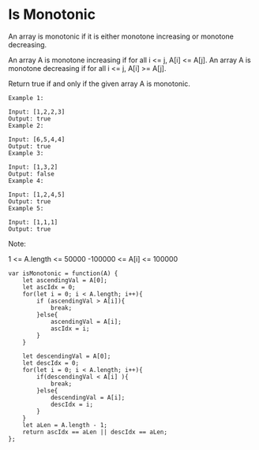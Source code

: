 # Is Monotonic

An array is monotonic if it is either monotone increasing or monotone decreasing.

An array A is monotone increasing if for all i <= j, A[i] <= A[j].  An array A is monotone decreasing if for all i <= j, A[i] >= A[j].

Return true if and only if the given array A is monotonic.

```
Example 1:

Input: [1,2,2,3]
Output: true
Example 2:

Input: [6,5,4,4]
Output: true
Example 3:

Input: [1,3,2]
Output: false
Example 4:

Input: [1,2,4,5]
Output: true
Example 5:

Input: [1,1,1]
Output: true
```

Note:

1 <= A.length <= 50000
-100000 <= A[i] <= 100000

```
var isMonotonic = function(A) {
    let ascendingVal = A[0];
    let ascIdx = 0;
    for(let i = 0; i < A.length; i++){
        if (ascendingVal > A[i]){
            break;
        }else{
            ascendingVal = A[i];
            ascIdx = i;
        }
    }

    let descendingVal = A[0];
    let descIdx = 0;
    for(let i = 0; i < A.length; i++){
        if(descendingVal < A[i] ){
            break;
        }else{
            descendingVal = A[i];
            descIdx = i;
        }
    }
    let aLen = A.length - 1;
    return ascIdx == aLen || descIdx == aLen;
};
```
